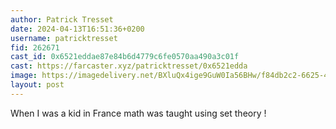 ```yaml
---
author: Patrick Tresset
date: 2024-04-13T16:51:36+0200
username: patricktresset
fid: 262671
cast_id: 0x6521eddae87e84b6d4779c6fe0570aa490a3c01f
cast: https://farcaster.xyz/patricktresset/0x6521edda
image: https://imagedelivery.net/BXluQx4ige9GuW0Ia56BHw/f84db2c2-6625-4a33-9527-1022c63b2700/original
layout: post
---
```


When I was a kid in France math was taught using set theory !

<img src='https://imagedelivery.net/BXluQx4ige9GuW0Ia56BHw/f84db2c2-6625-4a33-9527-1022c63b2700/original' alt='' referrerpolicy='no-referrer'/>
